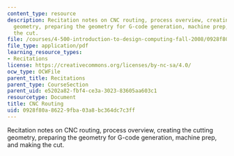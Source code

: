 ```yaml
---
content_type: resource
description: Recitation notes on CNC routing, process overview, creating the cutting
  geometry, preparing the geometry for G-code generation, machine prep, and making
  the cut.
file: /courses/4-500-introduction-to-design-computing-fall-2008/0928f80a86229fba03a8bc364dc7c3ff_rec8.pdf
file_type: application/pdf
learning_resource_types:
- Recitations
license: https://creativecommons.org/licenses/by-nc-sa/4.0/
ocw_type: OCWFile
parent_title: Recitations
parent_type: CourseSection
parent_uid: e5202a82-fbf4-ce3a-3023-83605aa603c1
resourcetype: Document
title: CNC Routing
uid: 0928f80a-8622-9fba-03a8-bc364dc7c3ff
---
```

Recitation notes on CNC routing, process overview, creating the cutting geometry, preparing the geometry for G-code generation, machine prep, and making the cut.